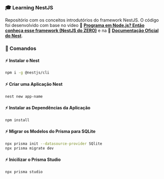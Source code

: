 ### 🎓 Learning NestJS

Repositório com os conceitos introdutórios do framework NestJS. O código foi desenvolvido com base no vídeo 🔗 [**Programa em Node.js? Então conheça esse framework (NestJS do ZERO)**](https://www.youtube.com/watch?v=TRa55WbWnvQ) e na 🔗 [**Documentação Oficial do Nest**](https://docs.nestjs.com/).


### 🤖 Comandos

#### ⚡ Instalar o Nest

```bash
npm i -g @nestjs/cli
```


#### ⚡ Criar uma Aplicação Nest

```bash
nest new app-name
```


#### ⚡ Instalar as Dependências da Aplicação

```bash
npm install
```


#### ⚡ Migrar os Modelos do Prisma para SQLite

```bash
npx prisma init --datasource-provider SQlite
npx prisma migrate dev
```


#### ⚡ Inicilizar o Prisma Studio

```bash
npx prisma studio
```